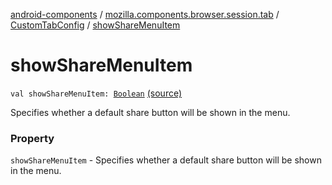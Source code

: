 [android-components](../../index.md) / [mozilla.components.browser.session.tab](../index.md) / [CustomTabConfig](index.md) / [showShareMenuItem](./show-share-menu-item.md)

# showShareMenuItem

`val showShareMenuItem: `[`Boolean`](https://kotlinlang.org/api/latest/jvm/stdlib/kotlin/-boolean/index.html) [(source)](https://github.com/mozilla-mobile/android-components/blob/master/components/browser/session/src/main/java/mozilla/components/browser/session/tab/CustomTabConfig.kt#L34)

Specifies whether a default share button will be shown in the menu.

### Property

`showShareMenuItem` - Specifies whether a default share button will be shown in the menu.